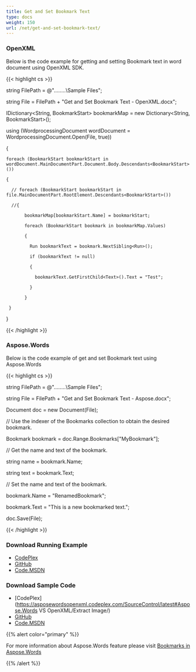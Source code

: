 ```yaml
---
title: Get and Set Bookmark Text
type: docs
weight: 150
url: /net/get-and-set-bookmark-text/
---
```


### **OpenXML**
Below is the code example for getting and setting Bookmark text in word document using OpenXML SDK.

{{< highlight cs >}}

   string FilePath = @"..\..\..\..\Sample Files\";

  string File = FilePath + "Get and Set Bookmark Text - OpenXML.docx";

  IDictionary<String, BookmarkStart> bookmarkMap = new Dictionary<String, BookmarkStart>();

  using (WordprocessingDocument wordDocument = WordprocessingDocument.Open(File, true))

  {

    foreach (BookmarkStart bookmarkStart in wordDocument.MainDocumentPart.Document.Body.Descendants<BookmarkStart>())

    {

      // foreach (BookmarkStart bookmarkStart in file.MainDocumentPart.RootElement.Descendants<BookmarkStart>())

      //{

           bookmarkMap[bookmarkStart.Name] = bookmarkStart;

           foreach (BookmarkStart bookmark in bookmarkMap.Values)

           {

             Run bookmarkText = bookmark.NextSibling<Run>();

             if (bookmarkText != null)

             {

               bookmarkText.GetFirstChild<Text>().Text = "Test";

             }

           }

     }

   }


{{< /highlight >}}
### **Aspose.Words**
Below is the code example of get and set Bookmark text using Aspose.Words

{{< highlight cs >}}

  string FilePath = @"..\..\..\..\Sample Files\";

 string File = FilePath + "Get and Set Bookmark Text - Aspose.docx";

 Document doc = new Document(File);

 // Use the indexer of the Bookmarks collection to obtain the desired bookmark.

 Bookmark bookmark = doc.Range.Bookmarks["MyBookmark"];

 // Get the name and text of the bookmark.

 string name = bookmark.Name;

 string text = bookmark.Text;

 // Set the name and text of the bookmark.

 bookmark.Name = "RenamedBookmark";

 bookmark.Text = "This is a new bookmarked text.";

 doc.Save(File);

{{< /highlight >}}
### **Download Running Example**
- [CodePlex](https://asposewordsopenxml.codeplex.com/releases/view/620544)
- [GitHub](https://github.com/aspose-words/Aspose.Words-for-.NET/releases/tag/AsposeWordsVsOpenXMLv1.2)
- [Code.MSDN](https://code.msdn.microsoft.com/Code-Comparison-of-Common-4ffff4d7#content)
### **Download Sample Code**
- [CodePlex](https://asposewordsopenxml.codeplex.com/SourceControl/latest#Aspose.Words VS OpenXML/Extract Image/)
- [GitHub](https://github.com/aspose-words/Aspose.Words-for-.NET/tree/master/Plugins/Aspose.Words%20Vs%20OpenXML%20Words/Aspose.Words%20VS%20OpenXML/Get%20and%20Set%20Bookmark%20Text)
- [Code.MSDN](https://code.msdn.microsoft.com/Code-Comparison-of-Common-4ffff4d7/view/SourceCode#content)

{{% alert color="primary" %}} 

For more information about Aspose.Words feature please visit [Bookmarks in Aspose.Words](http://www.aspose.com/docs/display/wordsnet/Bookmarks+in+Aspose.Words)

{{% /alert %}}
